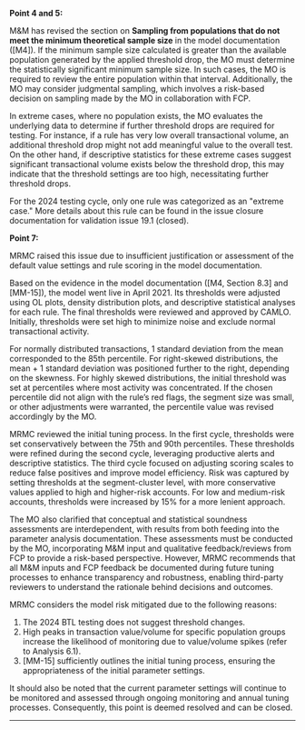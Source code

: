 **Point 4 and 5:**

M&M has revised the section on **Sampling from populations that do not meet the minimum theoretical sample size** in the model documentation ([M4]). If the minimum sample size calculated is greater than the available population generated by the applied threshold drop, the MO must determine the statistically significant minimum sample size. In such cases, the MO is required to review the entire population within that interval. Additionally, the MO may consider judgmental sampling, which involves a risk-based decision on sampling made by the MO in collaboration with FCP.

In extreme cases, where no population exists, the MO evaluates the underlying data to determine if further threshold drops are required for testing. For instance, if a rule has very low overall transactional volume, an additional threshold drop might not add meaningful value to the overall test. On the other hand, if descriptive statistics for these extreme cases suggest significant transactional volume exists below the threshold drop, this may indicate that the threshold settings are too high, necessitating further threshold drops. 

For the 2024 testing cycle, only one rule was categorized as an "extreme case." More details about this rule can be found in the issue closure documentation for validation issue 19.1 (closed).


**Point 7:**

MRMC raised this issue due to insufficient justification or assessment of the default value settings and rule scoring in the model documentation.

Based on the evidence in the model documentation ([M4, Section 8.3] and [MM-15]), the model went live in April 2021. Its thresholds were adjusted using OL plots, density distribution plots, and descriptive statistical analyses for each rule. The final thresholds were reviewed and approved by CAMLO. Initially, thresholds were set high to minimize noise and exclude normal transactional activity. 

For normally distributed transactions, 1 standard deviation from the mean corresponded to the 85th percentile. For right-skewed distributions, the mean + 1 standard deviation was positioned further to the right, depending on the skewness. For highly skewed distributions, the initial threshold was set at percentiles where most activity was concentrated. If the chosen percentile did not align with the rule’s red flags, the segment size was small, or other adjustments were warranted, the percentile value was revised accordingly by the MO.

MRMC reviewed the initial tuning process. In the first cycle, thresholds were set conservatively between the 75th and 90th percentiles. These thresholds were refined during the second cycle, leveraging productive alerts and descriptive statistics. The third cycle focused on adjusting scoring scales to reduce false positives and improve model efficiency. Risk was captured by setting thresholds at the segment-cluster level, with more conservative values applied to high and higher-risk accounts. For low and medium-risk accounts, thresholds were increased by 15% for a more lenient approach.

The MO also clarified that conceptual and statistical soundness assessments are interdependent, with results from both feeding into the parameter analysis documentation. These assessments must be conducted by the MO, incorporating M&M input and qualitative feedback/reviews from FCP to provide a risk-based perspective. However, MRMC recommends that all M&M inputs and FCP feedback be documented during future tuning processes to enhance transparency and robustness, enabling third-party reviewers to understand the rationale behind decisions and outcomes.

MRMC considers the model risk mitigated due to the following reasons:  
1. The 2024 BTL testing does not suggest threshold changes.  
2. High peaks in transaction value/volume for specific population groups increase the likelihood of monitoring due to value/volume spikes (refer to Analysis 6.1).  
3. [MM-15] sufficiently outlines the initial tuning process, ensuring the appropriateness of the initial parameter settings.  

It should also be noted that the current parameter settings will continue to be monitored and assessed through ongoing monitoring and annual tuning processes. Consequently, this point is deemed resolved and can be closed.  

---
